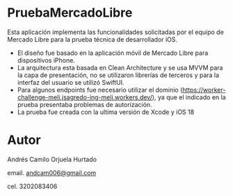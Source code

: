 # PruebaMercadoLibre

Esta aplicación implementa las funcionalidades solicitadas por el equipo de Mercado Libre para la prueba técnica de desarrollador iOS.

* El diseño fue basado en la aplicación móvil de Mercado Libre para dispositivos iPhone.
* La arquitectura esta basada en Clean Architecture y se usa MVVM para la capa de presentación, no se utilizaron librerías de terceros y para la interfaz del usuario se utilizó SwiftUI.
* Para algunos endpoints fue necesario utilizar el dominio (https://worker-challenge-meli.jsagredo-ing-meli.workers.dev/), ya que el indicado en la prueba presentaba problemas de autorización.
* La prueba fue creada con la ultima versión de Xcode y iOS 18

# Autor
Andrés Camilo Orjuela Hurtado

email. andcam006@gmail.com

cel. 3202083406
